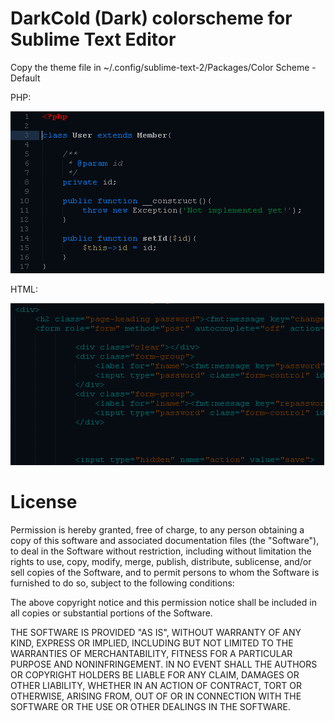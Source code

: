 DarkCold (Dark) colorscheme for Sublime Text Editor
=============

Copy the theme file in ~/.config/sublime-text-2/Packages/Color Scheme - Default

PHP:

![Alt text](screenshots/DarkCold-Php.png "DarkCold")

HTML:

![Alt text](screenshots/DarkCold-html.png "DarkCold")


License
=============

Permission is hereby granted, free of charge, to any person obtaining a copy of this software and associated documentation files (the "Software"), to deal in the Software without restriction, including without limitation the rights to use, copy, modify, merge, publish, distribute, sublicense, and/or sell copies of the Software, and to permit persons to whom the Software is furnished to do so, subject to the following conditions:

The above copyright notice and this permission notice shall be included in all copies or substantial portions of the Software.

THE SOFTWARE IS PROVIDED "AS IS", WITHOUT WARRANTY OF ANY KIND, EXPRESS OR IMPLIED, INCLUDING BUT NOT LIMITED TO THE WARRANTIES OF MERCHANTABILITY, FITNESS FOR A PARTICULAR PURPOSE AND NONINFRINGEMENT. IN NO EVENT SHALL THE AUTHORS OR COPYRIGHT HOLDERS BE LIABLE FOR ANY CLAIM, DAMAGES OR OTHER LIABILITY, WHETHER IN AN ACTION OF CONTRACT, TORT OR OTHERWISE, ARISING FROM, OUT OF OR IN CONNECTION WITH THE SOFTWARE OR THE USE OR OTHER DEALINGS IN THE SOFTWARE.
